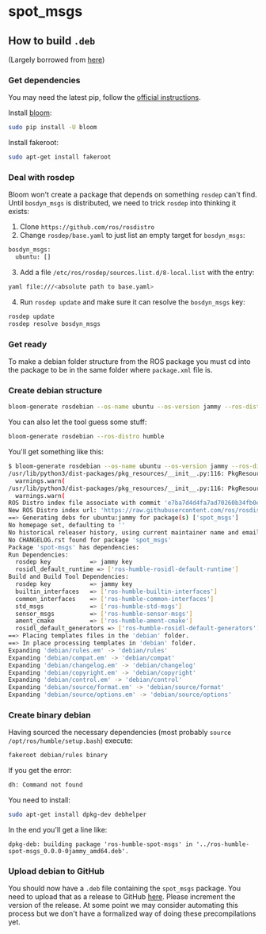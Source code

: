 # spot_msgs

## How to build `.deb`

(Largely borrowed from [here](https://gist.github.com/awesomebytes/196eab972a94dd8fcdd69adfe3bd1152))

### Get dependencies
You may need the latest pip, follow the [official instructions](https://pip.pypa.io/en/stable/installing/).

Install [bloom](http://ros-infrastructure.github.io/bloom/):

```bash
sudo pip install -U bloom
```

Install fakeroot:

```bash
sudo apt-get install fakeroot
```

### Deal with rosdep
Bloom won't create a package that depends on something `rosdep` can't find.  Until `bosdyn_msgs` is distributed, we need to trick `rosdep` into thinking it exists:
1.  Clone `https://github.com/ros/rosdistro`
2.  Change `rosdep/base.yaml` to just list an empty target for `bosdyn_msgs`:

```bash
bosdyn_msgs:
  ubuntu: []
```
3.  Add a file `/etc/ros/rosdep/sources.list.d/8-local.list` with the entry:

```bash
yaml file:///<absolute path to base.yaml>
```

4.  Run `rosdep update` and make sure it can resolve the `bosdyn_msgs` key:

```bash
rosdep update
rosdep resolve bosdyn_msgs
```

### Get ready

To make a debian folder structure from the ROS package you must cd into
the package to be in the same folder where `package.xml` file is.

### Create debian structure

```bash
bloom-generate rosdebian --os-name ubuntu --os-version jammy --ros-distro humble
```

You can also let the tool guess some stuff:
```bash
bloom-generate rosdebian --ros-distro humble
```

You'll get something like this:

```bash
$ bloom-generate rosdebian --os-name ubuntu --os-version jammy --ros-distro humble
/usr/lib/python3/dist-packages/pkg_resources/__init__.py:116: PkgResourcesDeprecationWarning:  is an invalid version and will not be supported in a future release
  warnings.warn(
/usr/lib/python3/dist-packages/pkg_resources/__init__.py:116: PkgResourcesDeprecationWarning:  is an invalid version and will not be supported in a future release
  warnings.warn(
ROS Distro index file associate with commit 'e7ba7d4d4fa7ad70260b34fb0e03f4b96e6f62bb'
New ROS Distro index url: 'https://raw.githubusercontent.com/ros/rosdistro/e7ba7d4d4fa7ad70260b34fb0e03f4b96e6f62bb/index-v4.yaml'
==> Generating debs for ubuntu:jammy for package(s) ['spot_msgs']
No homepage set, defaulting to ''
No historical releaser history, using current maintainer name and email for each versioned changelog entry.
No CHANGELOG.rst found for package 'spot_msgs'
Package 'spot-msgs' has dependencies:
Run Dependencies:
  rosdep key           => jammy key
  rosidl_default_runtime => ['ros-humble-rosidl-default-runtime']
Build and Build Tool Dependencies:
  rosdep key           => jammy key
  builtin_interfaces   => ['ros-humble-builtin-interfaces']
  common_interfaces    => ['ros-humble-common-interfaces']
  std_msgs             => ['ros-humble-std-msgs']
  sensor_msgs          => ['ros-humble-sensor-msgs']
  ament_cmake          => ['ros-humble-ament-cmake']
  rosidl_default_generators => ['ros-humble-rosidl-default-generators']
==> Placing templates files in the 'debian' folder.
==> In place processing templates in 'debian' folder.
Expanding 'debian/rules.em' -> 'debian/rules'
Expanding 'debian/compat.em' -> 'debian/compat'
Expanding 'debian/changelog.em' -> 'debian/changelog'
Expanding 'debian/copyright.em' -> 'debian/copyright'
Expanding 'debian/control.em' -> 'debian/control'
Expanding 'debian/source/format.em' -> 'debian/source/format'
Expanding 'debian/source/options.em' -> 'debian/source/options'

```

### Create binary debian

Having sourced the necessary dependencies (most probably `source /opt/ros/humble/setup.bash`) execute:

```bash
fakeroot debian/rules binary
```

If you get the error:
```bash
dh: Command not found
```
You need to install:
```bash
sudo apt-get install dpkg-dev debhelper
```

In the end you'll get a line like:

```
dpkg-deb: building package 'ros-humble-spot-msgs' in '../ros-humble-spot-msgs_0.0.0-0jammy_amd64.deb'.
```

### Upload debian to GitHub

You should now have a `.deb` file containing the `spot_msgs` package. You need to upload that as a release to GitHub [here](https://docs.github.com/en/repositories/releasing-projects-on-github/managing-releases-in-a-repository). Please increment the version of the release. At some point we may consider automating this process but we don't have a formalized way of doing these precompilations yet.
